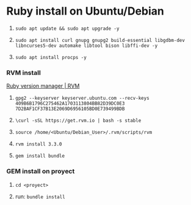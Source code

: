 # Ruby install on Ubuntu/Debian

1. `sudo apt update && sudo apt upgrade -y`

2. `sudo apt install curl gnupg gnupg2 build-essential libgdbm-dev libncurses5-dev automake libtool bison libffi-dev -y`

3. `sudo apt install procps -y`

### RVM install

[Ruby version manager | RVM](https://rvm.io/)

1. `gpg2 --keyserver keyserver.ubuntu.com --recv-keys 409B6B1796C275462A1703113804BB82D39DC0E3 7D2BAF1CF37B13E2069D6956105BD0E739499BDB`

2. `\curl -sSL https://get.rvm.io | bash -s stable`

3. `source /home/<Ubuntu/Debian_User>/.rvm/scripts/rvm`

4. `rvm install 3.3.0`

5. `gem install bundle`

### GEM install on proyect

1. `cd <proyect>`

2. run: `bundle install`
